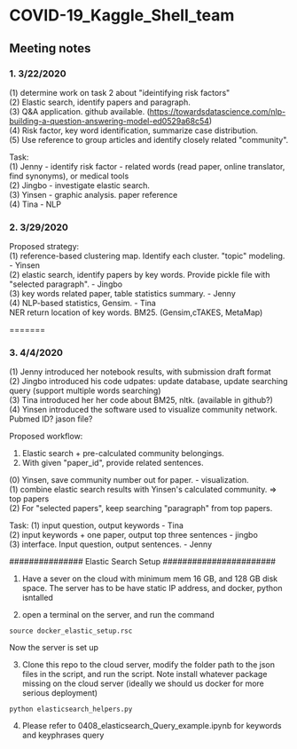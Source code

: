 # COVID-19_Kaggle_Shell_team

## Meeting notes
### 1. 3/22/2020
(1) determine work on task 2 about "ideintifying risk factors"  
(2) Elastic search, identify papers and paragraph.  
(3) Q&A application. github available. (https://towardsdatascience.com/nlp-building-a-question-answering-model-ed0529a68c54)  
(4) Risk factor, key word identification, summarize case distribution.  
(5) Use reference to group articles and identify closely related "community".  

Task:  
(1) Jenny - identify risk factor - related words (read paper, online translator, find synonyms), or medical tools  
(2) Jingbo - investigate elastic search.  
(3) Yinsen - graphic analysis. paper reference  
(4) Tina - NLP  

### 2. 3/29/2020
Proposed strategy:  
(1) reference-based clustering map. Identify each cluster. "topic" modeling. - Yinsen  
(2) elastic search, identify papers by key words. Provide pickle file with "selected paragraph". - Jingbo  
(3) key words related paper, table statistics summary. - Jenny  
(4) NLP-based statistics, Gensim. - Tina  
NER return location of key words. BM25. (Gensim,cTAKES, MetaMap)  

=======
### 3. 4/4/2020
(1) Jenny introduced her notebook results, with submission draft format  
(2) Jingbo introduced his code udpates: update database, update searching query (support multiple words searching)  
(3) Tina introduced her her code about BM25, nltk. (available in github?)  
(4) Yinsen introduced the software used to visualize community network. Pubmed ID? jason file?

Proposed workflow:
1. Elastic search + pre-calculated community belongings.   
2. With given "paper_id", provide related sentences.  

(0) Yinsen, save community number out for paper. - visualization.   
(1) combine elastic search results with Yinsen's calculated community. => top papers   
(2) For "selected papers", keep searching "paragraph" from top papers.   
  
Task: (1) input question, output keywords - Tina  
      (2) input keywords + one paper, output top three sentences  - jingbo  
      (3) interface. Input question, output sentences. - Jenny  


############### Elastic Search Setup #######################

1. Have a sever on the cloud with minimum mem 16 GB, and 128 GB disk space. The server has to be have static IP address, and docker, python isntalled

2. open a terminal on the server, and run the command
```
source docker_elastic_setup.rsc
```
Now the server is set up 

3. Clone this repo to the cloud server, modify the folder path to the json files in the script, and run the script. Note install whatever package missing on the cloud server (ideally we should us docker for more serious deployment)
```
python elasticsearch_helpers.py
```

4. Please refer to 0408_elasticsearch_Query_example.ipynb for keywords and keyphrases query